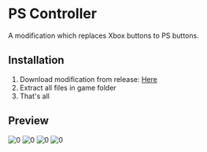 # PS Controller
A modification which replaces Xbox buttons to PS buttons.

## Installation
1. Download modification from release: [Here](https://github.com/SDmodding/PS-Controller/releases/download/v1.1/PS-Controller.rar)
2. Extract all files in game folder
3. That's all

## Preview
![0](https://i.imgur.com/2FpNdpL.png)
![0](https://i.imgur.com/Cj87Hx3.png)
![0](https://i.imgur.com/Yv23003.png)
![0](https://i.imgur.com/oWFRQ7D.png)
